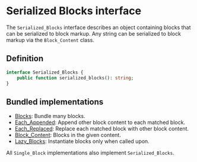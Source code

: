 # Serialized Blocks interface

The `Serialized_Blocks` interface describes an object containing blocks that can be serialized to block markup. Any string can be serialized to block markup via the `Block_Content` class.

## Definition

```php
interface Serialized_Blocks {
	public function serialized_blocks(): string;
}
```

## Bundled implementations

- [Blocks](https://github.com/alleyinteractive/wp-type-extensions/blob/main/src/blocks/class-blocks.php): Bundle many blocks.
- [Each_Appended](https://github.com/alleyinteractive/wp-type-extensions/blob/main/src/blocks/class-each-appended.php): Append other block content to each matched block.
- [Each_Replaced](https://github.com/alleyinteractive/wp-type-extensions/blob/main/src/blocks/class-each-replaced.php): Replace each matched block with other block content.
- [Block_Content](https://github.com/alleyinteractive/wp-type-extensions/blob/main/src/blocks/class-block-content.php): Blocks in the given content.
- [Lazy_Blocks](https://github.com/alleyinteractive/wp-type-extensions/blob/main/src/blocks/class-lazy-blocks.php): Instantiate blocks only when called upon.

All `Single_Block` implementations also implement `Serialized_Blocks`.
